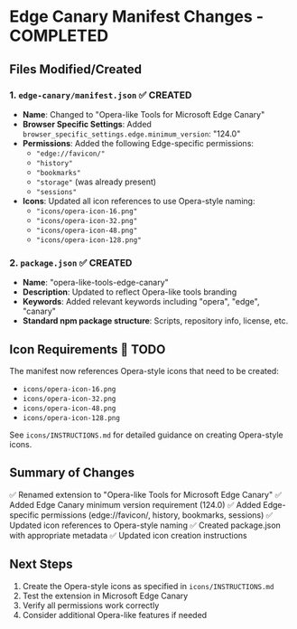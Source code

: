 # Edge Canary Manifest Changes - COMPLETED

## Files Modified/Created

### 1. `edge-canary/manifest.json` ✅ CREATED
- **Name**: Changed to "Opera-like Tools for Microsoft Edge Canary"
- **Browser Specific Settings**: Added `browser_specific_settings.edge.minimum_version`: "124.0"
- **Permissions**: Added the following Edge-specific permissions:
  - `"edge://favicon/"`
  - `"history"`
  - `"bookmarks"`
  - `"storage"` (was already present)
  - `"sessions"`
- **Icons**: Updated all icon references to use Opera-style naming:
  - `"icons/opera-icon-16.png"`
  - `"icons/opera-icon-32.png"`
  - `"icons/opera-icon-48.png"`
  - `"icons/opera-icon-128.png"`

### 2. `package.json` ✅ CREATED
- **Name**: "opera-like-tools-edge-canary"
- **Description**: Updated to reflect Opera-like tools branding
- **Keywords**: Added relevant keywords including "opera", "edge", "canary"
- **Standard npm package structure**: Scripts, repository info, license, etc.

## Icon Requirements 🎨 TODO

The manifest now references Opera-style icons that need to be created:
- `icons/opera-icon-16.png`
- `icons/opera-icon-32.png`
- `icons/opera-icon-48.png`
- `icons/opera-icon-128.png`

See `icons/INSTRUCTIONS.md` for detailed guidance on creating Opera-style icons.

## Summary of Changes

✅ Renamed extension to "Opera-like Tools for Microsoft Edge Canary"
✅ Added Edge Canary minimum version requirement (124.0)
✅ Added Edge-specific permissions (edge://favicon/, history, bookmarks, sessions)
✅ Updated icon references to Opera-style naming
✅ Created package.json with appropriate metadata
✅ Updated icon creation instructions

## Next Steps

1. Create the Opera-style icons as specified in `icons/INSTRUCTIONS.md`
2. Test the extension in Microsoft Edge Canary
3. Verify all permissions work correctly
4. Consider additional Opera-like features if needed
